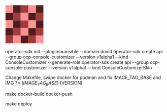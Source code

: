 ![OCCOperatorImage](./resources/OperatorIcon.png)


operator-sdk init --plugins=ansible --domain dovid
operator-sdk create api --group ocp-console-customizer --version v1alpha1 --kind ConsoleCustomizer --generate-role
operator-sdk create api --group ocp-console-customizer --version v1alpha1 --kind ConsoleCustomizerSkin

Change Makefile, swipe docker for podman and fix IMAGE_TAG_BASE and IMG ?= $(IMAGE_TAG_BASE):$(VERSION)


make docker-build docker-push

make deploy


